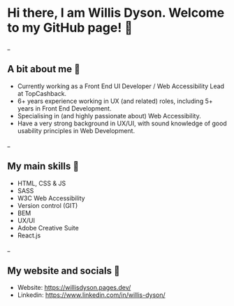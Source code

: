 # Hi there, I am Willis Dyson. Welcome to my GitHub page! 👋


_

## A bit about me 🤔

* Currently working as a Front End UI Developer / Web Accessibility Lead at TopCashback.
* 6+ years experience working in UX (and related) roles, including 5+ years in Front End Development.
* Specialising in (and highly passionate about) Web Accessibility.
* Have a very strong background in UX/UI, with sound knowledge of good usability principles in Web Development.

 _

## My main skills 🧠

* HTML, CSS & JS
* SASS
* W3C Web Accessibility
* Version control (GIT)
* BEM
* UX/UI
* Adobe Creative Suite
* React.js
 
_

## My website and socials 💬

* Website: https://willisdyson.pages.dev/
* Linkedin: https://www.linkedin.com/in/willis-dyson/
